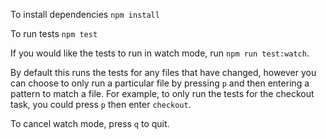 To install dependencies
`npm install`

To run tests
`npm test`

If you would like the tests to run in watch mode, run `npm run test:watch`. 

By default this runs the tests for any files that have changed, however you can choose to only run a particular file by pressing `p` and then entering a pattern to match a file. For example, to only run the tests for the checkout task, you could press `p` then enter `checkout`.

To cancel watch mode, press `q` to quit.